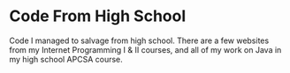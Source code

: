 # Code From High School
Code I managed to salvage from high school. There are a few websites from my Internet Programming I & II courses, and all of my work on Java in my high school APCSA course. 
